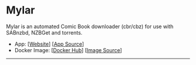 # Mylar

Mylar is an automated Comic Book downloader (cbr/cbz) for use with SABnzbd, NZBGet and torrents.

- App: [[Website](https://docs.linuxserver.io/images/docker-mylar)] [[App Source](https://github.com/evilhero/mylar)]
- Docker Image: [[Docker Hub](https://hub.docker.com/)] [[Image Source](https://hub.docker.com/r/linuxserver/mylar)]

---